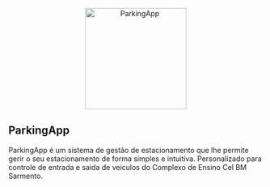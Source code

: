 <p align="center"><a href="#" target="_blank"><img src="https://dmrtech.com.br/svg/parking-app-logo.svg" width="200" alt="ParkingApp"></a></p>



## ParkingApp


ParkingApp é um sistema de gestão de estacionamento que lhe permite gerir o seu estacionamento de forma simples e intuitiva. 
Personalizado para controle de entrada e saida de veiculos do Complexo de Ensino Cel BM Sarmento.
